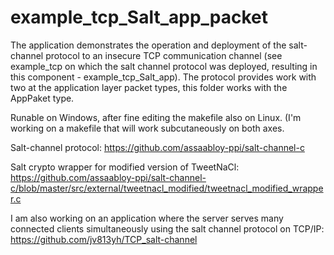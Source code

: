 # example_tcp_Salt_app_packet

The application demonstrates the operation and deployment of the salt-channel protocol
to an insecure TCP communication channel (see example_tcp
on which the salt channel protocol was deployed, resulting in this component -
example_tcp_Salt_app). The protocol provides work with two at the application layer
packet types, this folder works with the AppPaket type.

Runable on Windows, after fine editing the makefile also on Linux.
(I'm working on a makefile that will work subcutaneously on both axes.

Salt-channel protocol: 
https://github.com/assaabloy-ppi/salt-channel-c

Salt crypto wrapper for modified version of TweetNaCl:
https://github.com/assaabloy-ppi/salt-channel-c/blob/master/src/external/tweetnacl_modified/tweetnacl_modified_wrapper.c

I am also working on an application where the server 
serves many connected clients simultaneously using the salt channel protocol
on TCP/IP:
https://github.com/jv813yh/TCP_salt-channel

